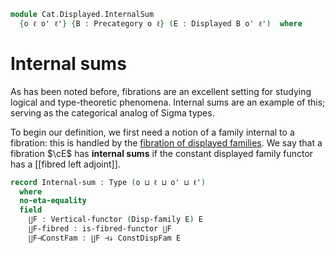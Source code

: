 <!--
```agda
open import Cat.Displayed.Instances.DisplayedFamilies
open import Cat.Displayed.Instances.Slice
open import Cat.Displayed.Adjoint
open import Cat.Displayed.Functor
open import Cat.Displayed.Base
open import Cat.Prelude
```
-->

```agda
module Cat.Displayed.InternalSum
  {o ℓ o' ℓ'} {B : Precategory o ℓ} (E : Displayed B o' ℓ')  where
```

<!--
```agda
open Precategory B
```
-->

# Internal sums

As has been noted before, fibrations are an excellent setting for studying
logical and type-theoretic phenomena. Internal sums are an example of this;
serving as the categorical analog of Sigma types.

To begin our definition, we first need a notion of a family internal to
a fibration: this is handled by the [fibration of displayed families].
We say that a fibration $\cE$ has **internal sums** if the constant
displayed family functor has a [[fibred left adjoint]].

[fibration of displayed families]: Cat.Displayed.Instances.DisplayedFamilies.html

```agda
record Internal-sum : Type (o ⊔ ℓ ⊔ o' ⊔ ℓ')
  where
  no-eta-equality
  field
    ∐F : Vertical-functor (Disp-family E) E
    ∐F-fibred : is-fibred-functor ∐F
    ∐F⊣ConstFam : ∐F ⊣↓ ConstDispFam E
```
